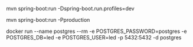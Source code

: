 mvn spring-boot:run -Dspring-boot.run.profiles=dev

mvn spring-boot:run -Pproduction

docker run --name postgres --rm -e POSTGRES_PASSWORD=postgres -e POSTGRES_DB=led -e POSTGRES_USER=led -p 5432:5432 -d postgres